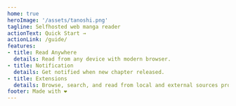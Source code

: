 ```yaml
---
home: true
heroImage: '/assets/tanoshi.png'
tagline: Selfhosted web manga reader
actionText: Quick Start →
actionLink: /guide/
features:
- title: Read Anywhere
  details: Read from any device with modern browser.
- title: Notification
  details: Get notified when new chapter released.
- title: Extensions
  details: Browse, search, and read from local and external sources provided by extensions.
footer: Made with ❤️
---
```

